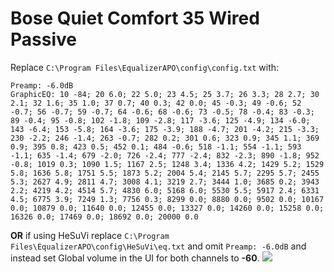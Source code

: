 # Bose Quiet Comfort 35 Wired Passive
Replace `C:\Program Files\EqualizerAPO\config\config.txt` with:
```
Preamp: -6.0dB
GraphicEQ: 10 -84; 20 6.0; 22 5.0; 23 4.5; 25 3.7; 26 3.3; 28 2.7; 30 2.1; 32 1.6; 35 1.0; 37 0.7; 40 0.3; 42 0.0; 45 -0.3; 49 -0.6; 52 -0.7; 56 -0.7; 59 -0.7; 64 -0.6; 68 -0.6; 73 -0.5; 78 -0.4; 83 -0.3; 89 -0.4; 95 -0.8; 102 -1.8; 109 -2.8; 117 -3.6; 125 -4.9; 134 -6.0; 143 -6.4; 153 -5.8; 164 -3.6; 175 -3.9; 188 -4.7; 201 -4.2; 215 -3.3; 230 -2.2; 246 -1.4; 263 -0.7; 282 0.2; 301 0.6; 323 0.9; 345 1.1; 369 0.9; 395 0.8; 423 0.5; 452 0.1; 484 -0.6; 518 -1.1; 554 -1.1; 593 -1.1; 635 -1.4; 679 -2.0; 726 -2.4; 777 -2.4; 832 -2.3; 890 -1.8; 952 -0.8; 1019 0.3; 1090 1.5; 1167 2.5; 1248 3.4; 1336 4.2; 1429 5.2; 1529 5.8; 1636 5.8; 1751 5.5; 1873 5.2; 2004 5.4; 2145 5.7; 2295 5.7; 2455 5.3; 2627 4.9; 2811 4.7; 3008 4.1; 3219 2.7; 3444 1.0; 3685 0.2; 3943 2.2; 4219 4.2; 4514 5.7; 4830 6.0; 5168 6.0; 5530 5.5; 5917 2.4; 6331 4.5; 6775 3.9; 7249 1.3; 7756 0.3; 8299 0.0; 8880 0.0; 9502 0.0; 10167 0.0; 10879 0.0; 11640 0.0; 12455 0.0; 13327 0.0; 14260 0.0; 15258 0.0; 16326 0.0; 17469 0.0; 18692 0.0; 20000 0.0
```
**OR** if using HeSuVi replace `C:\Program Files\EqualizerAPO\config\HeSuVi\eq.txt` and omit `Preamp: -6.0dB` and instead set Global volume in the UI for both channels to **-60**.
![](https://raw.githubusercontent.com/jaakkopasanen/AutoEq/master/results/Innerfidelity%202017/innerfidelity/onear/Bose%20Quiet%20Comfort%2035%20Wired%20Passive/Bose%20Quiet%20Comfort%2035%20Wired%20Passive.png)